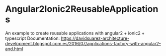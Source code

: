 # Angular2Ionic2ReusableApplications
An example to create reusable applications with angular2 + ionic2 + typescript
Documentation: https://davidsuarez-architecture-development.blogspot.com.es/2016/07/applications-factory-with-angular2-and.html
